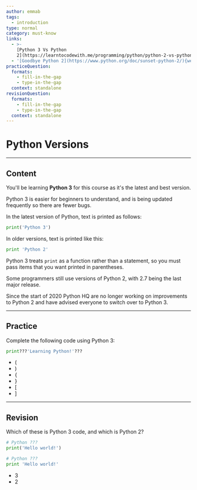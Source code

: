 ```yaml
---
author: emmab
tags:
  - introduction
type: normal
category: must-know
links:
  - >-
    [Python 3 Vs Python
    2](https://learntocodewith.me/programming/python/python-2-vs-python-3/){website}
  - '[Goodbye Python 2](https://www.python.org/doc/sunset-python-2/){website}'
practiceQuestion:
  formats:
    - fill-in-the-gap
    - type-in-the-gap
  context: standalone
revisionQuestion:
  formats:
    - fill-in-the-gap
    - type-in-the-gap
  context: standalone
---
```


# Python Versions


---

## Content

You'll be learning **Python 3** for this course as it's the latest and best version.

Python 3 is easier for beginners to understand, and is being updated frequently so there are fewer bugs. 

In the latest version of Python, text is printed as follows:

```python
print('Python 3')
```

In older versions, text is printed like this:

```python
print 'Python 2'
```

Python 3 treats `print` as a function rather than a statement, so you must pass items that you want printed in parentheses.

Some programmers still use versions of Python 2, with 2.7 being the last major release.

Since the start of 2020 Python HQ are no longer working on improvements to Python 2 and have advised everyone to switch over to Python 3.


---

## Practice

Complete the following code using Python 3:

```py
print???'Learning Python!'???
```

- (
- )
- {
- }
- [
- ]


---

## Revision

Which of these is Python 3 code, and which is Python 2?

```python
# Python ???
print('Hello world!')

# Python ???
print 'Hello world!' 
```

- 3
- 2 

